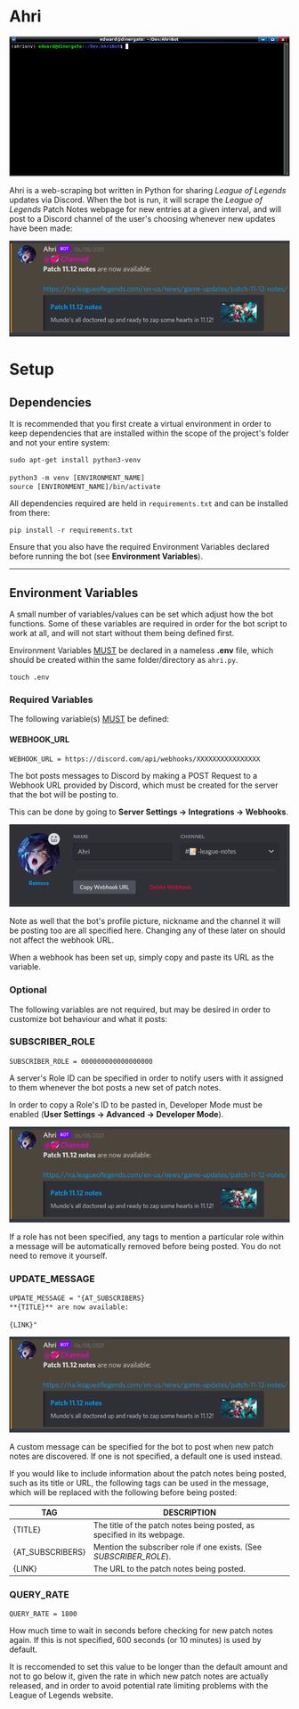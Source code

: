 # Ahri

![](./readme/demo.gif)

Ahri is a web-scraping bot written in Python for sharing *League of Legends* updates via Discord. When the bot is run, it will scrape the *League of Legends* Patch Notes webpage for new entries at a given interval, and will post to a Discord channel of the user's choosing whenever new updates have been made:

![](./readme/role.png)

# Setup
## Dependencies
It is recommended that you first create a virtual environment in order to keep dependencies that are installed within the scope of the project's folder and not your entire system:
```
sudo apt-get install python3-venv

python3 -m venv [ENVIRONMENT_NAME]
source [ENVIRONMENT_NAME]/bin/activate
```
All dependencies required are held in ```requirements.txt``` and can be installed from there:
```
pip install -r requirements.txt
```
Ensure that you also have the required Environment Variables declared before running the bot (see **Environment Variables**).

---

## Environment Variables
A small number of variables/values can be set which adjust how the bot functions. Some of these variables are required in order for the bot script to work at all, and will not start without them being defined first.

Environment Variables <u>MUST</u> be declared in a nameless **.env** file, which should be created within the same folder/directory as ```ahri.py```.
```
touch .env
```

### Required Variables
The following variable(s) <u>MUST</u> be defined:
#### WEBHOOK_URL
```
WEBHOOK_URL = https://discord.com/api/webhooks/XXXXXXXXXXXXXXXX
```
The bot posts messages to Discord by making a POST Request to a Webhook URL provided by Discord, which must be created for the server that the bot will be posting to. 

This can be done by going to **Server Settings -> Integrations -> Webhooks**.

![](./readme/webhook.png)

Note as well that the bot's profile picture, nickname and the channel it will be posting too are all specified here. Changing any of these later on should not affect the webhook URL.

When a webhook has been set up, simply copy and paste its URL as the variable.

### Optional
The following variables are not required, but may be desired in order to customize bot behaviour and what it posts:
### SUBSCRIBER_ROLE
```
SUBSCRIBER_ROLE = 000000000000000000
```
A server's Role ID can be specified in order to notify users with it assigned to them whenever the bot posts a new set of patch notes. 

In order to copy a Role's ID to be pasted in, Developer Mode must be enabled (**User Settings -> Advanced -> Developer Mode**).

![](./readme/role.png)

If a role has not been specified, any tags to mention a particular role within a message will be automatically removed before being posted. You do not need to remove it yourself.

### UPDATE_MESSAGE
```
UPDATE_MESSAGE = "{AT_SUBSCRIBERS}
**{TITLE}** are now available:

{LINK}"
```
![](./readme/role.png)

A custom message can be specified for the bot to post when new patch notes are discovered. If one is not specified, a default one is used instead.

If you would like to include information about the patch notes being posted, such as its title or URL, the following tags can be used in the message, which will be replaced with the following before being posted:

TAG | DESCRIPTION
---   | ----
{TITLE}          | The title of the patch notes being posted, as specified in its webpage.
{AT_SUBSCRIBERS} | Mention the subscriber role if one exists. (See *SUBSCRIBER_ROLE*).
{LINK}           | The URL to the patch notes being posted.

### QUERY_RATE
```
QUERY_RATE = 1800
```
How much time to wait in seconds before checking for new patch notes again. If this is not specified, 600 seconds (or 10 minutes) is used by default.

It is reccomended to set this value to be longer than the default amount and not to go below it, given the rate in which new patch notes are actually released, and in order to avoid potential rate limiting problems with the League of Legends website.
